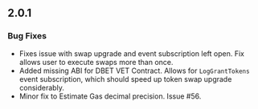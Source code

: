 ## 2.0.1

### Bug Fixes

- Fixes issue with swap upgrade and event subscription left open. Fix allows user to execute swaps more than once.
- Added missing ABI for DBET VET Contract. Allows for `LogGrantTokens` event subscription, which should speed up token swap upgrade considerably.
- Minor fix  to Estimate Gas decimal precision. Issue #56.
